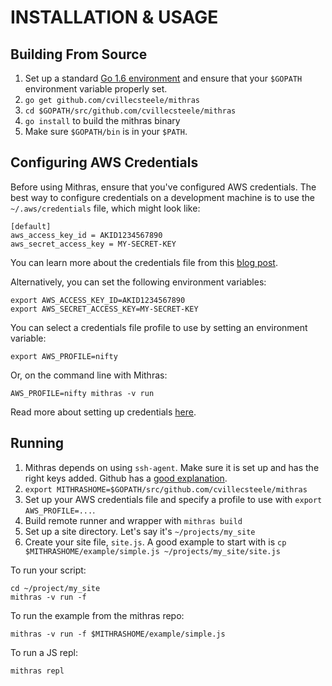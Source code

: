 # INSTALLATION & USAGE

## Building From Source

1. Set up a standard [Go 1.6 environment](http://golang.org/doc/code.html) and ensure that your `$GOPATH` environment variable properly set.
2. `go get github.com/cvillecsteele/mithras`
3. `cd $GOPATH/src/github.com/cvillecsteele/mithras`
4. `go install` to build the mithras binary
5. Make sure `$GOPATH/bin` is in your `$PATH`.

## Configuring AWS Credentials

Before using Mithras, ensure that you've configured AWS
credentials. The best way to configure credentials on a development
machine is to use the `~/.aws/credentials` file, which might look
like:

    [default]
    aws_access_key_id = AKID1234567890
    aws_secret_access_key = MY-SECRET-KEY

You can learn more about the credentials file from this
[blog post](http://blogs.aws.amazon.com/security/post/Tx3D6U6WSFGOK2H/A-New-and-Standardized-Way-to-Manage-Credentials-in-the-AWS-SDKs).

Alternatively, you can set the following environment variables:

    export AWS_ACCESS_KEY_ID=AKID1234567890
    export AWS_SECRET_ACCESS_KEY=MY-SECRET-KEY


You can select a credentials file profile to use by setting an environment variable:

    export AWS_PROFILE=nifty

Or, on the command line with Mithras:

    AWS_PROFILE=nifty mithras -v run

Read more about setting up credentials [here](https://github.com/aws/aws-sdk-go/wiki/configuring-sdk).

## Running

1. Mithras depends on using `ssh-agent`.  Make sure it is set up and has the right keys added.  Github has a [good explanation](https://developer.github.com/guides/using-ssh-agent-forwarding/).
2. `export MITHRASHOME=$GOPATH/src/github.com/cvillecsteele/mithras`
3. Set up your AWS credentials file and specify a profile to use with `export AWS_PROFILE=...`.  
4. Build remote runner and wrapper with `mithras build`
5. Set up a site directory. Let's say it's `~/projects/my_site`
6. Create your site file, `site.js`.  A good example to start with is `cp $MITHRASHOME/example/simple.js ~/projects/my_site/site.js`

To run your script:

    cd ~/project/my_site
    mithras -v run -f 

To run the example from the mithras repo:

    mithras -v run -f $MITHRASHOME/example/simple.js

To run a JS repl:

    mithras repl

